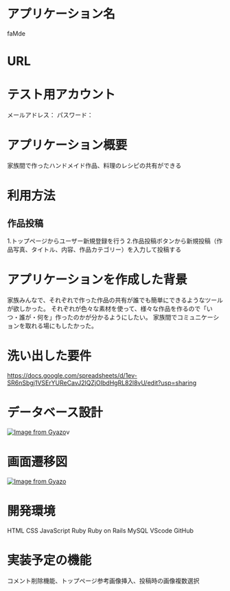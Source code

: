 # アプリケーション名
faMde

# URL


# テスト用アカウント
メールアドレス：
パスワード：

# アプリケーション概要
家族間で作ったハンドメイド作品、料理のレシピの共有ができる

# 利用方法
## 作品投稿
1.トップページからユーザー新規登録を行う
2.作品投稿ボタンから新規投稿（作品写真、タイトル、内容、作品カテゴリー）を入力して投稿する

# アプリケーションを作成した背景

家族みんなで、それぞれで作った作品の共有が誰でも簡単にできるようなツールが欲しかった。
それぞれが色々な素材を使って、様々な作品を作るので「いつ・誰が・何を」作ったのかが分かるようにしたい。
家族間でコミュニケーションを取れる場にもしたかった。


# 洗い出した要件
https://docs.google.com/spreadsheets/d/1ev-SR6nSbgj1VSErYUReCavJ2lQZjOIbdHgRL82l8vU/edit?usp=sharing

# データベース設計
[![Image from Gyazo](https://i.gyazo.com/1baa6c2d9163b97eaf174b7528ef6bb9.png)](https://gyazo.com/1baa6c2d9163b97eaf174b7528ef6bb9)v

# 画面遷移図
[![Image from Gyazo](https://i.gyazo.com/dde3685ca4daed6dc9c4f515448fd77a.png)](https://gyazo.com/dde3685ca4daed6dc9c4f515448fd77a)

# 開発環境
HTML CSS
JavaScript
Ruby
Ruby on Rails
MySQL
VScode
GitHub

# 実装予定の機能
コメント削除機能、トップページ参考画像挿入、投稿時の画像複数選択